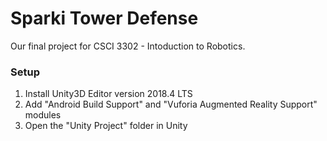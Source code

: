 # Sparki Tower Defense
Our final project for CSCI 3302 - Intoduction to Robotics.

### Setup
1) Install Unity3D Editor version 2018.4 LTS
2) Add "Android Build Support" and "Vuforia Augmented Reality Support" modules
3) Open the "Unity Project" folder in Unity

